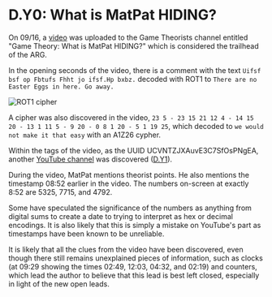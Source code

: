 # D.Y0: What is MatPat HIDING?

On 09/16, a [video](https://youtu.be/2KorwsAv49A) was uploaded to the Game Theorists channel entitled "Game Theory: What is MatPat HIDING?" which is considered the trailhead of the ARG.

In the opening seconds of the video, there is a comment with the text
`Uifsf bsf op Fbtufs Fhht jo ifsf.Hp bxbz.`
decoded with ROT1 to `There are no Easter Eggs in here. Go away.`

![ROT1 cipher](../../assets/pre.d.y0.rot-1.png)

A cipher was also discovered in the video, `23 5 - 23 15 21 12 4 - 14 15 20 - 13 1 11 5 - 9 20 - 0 8 1 20 - 5 1 19 25`, which decoded to `we would not make it that easy` with an A1Z26 cypher.

Within the tags of the video, as the UUID UCVNTZJXAuvE3C7SfOsPNgEA, another [YouTube channel](https://www.youtube.com/channel/UCVNTZJXAuvE3C7SfOsPNgEA) was discovered \([D.Y1](d.y1.md)\).

During the video, MatPat mentions theorist points.
He also mentions the timestamp 08:52 earlier in the video.
The numbers on-screen at exactly 8:52 are 5325, 7715, and 4792.

Some have speculated the significance of the numbers as anything from digital sums to create a date to trying to interpret as hex or decimal encodings.
It is also likely that this is simply a mistake on YouTube's part as timestamps have been known to be unreliable.

It is likely that all the clues from the video have been discovered, even though there still remains unexplained pieces of information, such as clocks \(at 09:29 showing the times 02:49, 12:03, 04:32, and 02:19\) and counters, which lead the author to believe that this lead is best left closed, especially in light of the new open leads.
